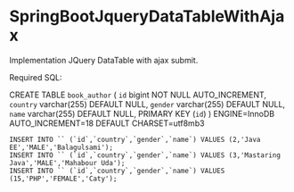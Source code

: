 # SpringBootJqueryDataTableWithAjax
Implementation JQuery DataTable with ajax submit.



Required SQL:

 CREATE TABLE `book_author` (
	  `id` bigint NOT NULL AUTO_INCREMENT,
	  `country` varchar(255) DEFAULT NULL,
	  `gender` varchar(255) DEFAULT NULL,
	  `name` varchar(255) DEFAULT NULL,
	  PRIMARY KEY (`id`)
	) ENGINE=InnoDB AUTO_INCREMENT=18 DEFAULT CHARSET=utf8mb3



	INSERT INTO `` (`id`,`country`,`gender`,`name`) VALUES (2,'Java EE','MALE','Balagulsami');
	INSERT INTO `` (`id`,`country`,`gender`,`name`) VALUES (3,'Mastaring Java','MALE','Mahabour Uda');
	INSERT INTO `` (`id`,`country`,`gender`,`name`) VALUES (15,'PHP','FEMALE','Caty');
